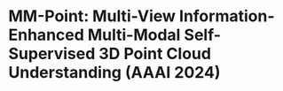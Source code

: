 # MM-Point: Multi-View Information-Enhanced Multi-Modal Self-Supervised 3D Point Cloud Understanding (AAAI 2024)
